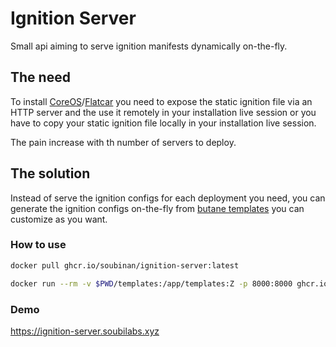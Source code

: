 # Ignition Server

Small api aiming to serve ignition manifests dynamically on-the-fly.

## The need

To install [CoreOS](https://fedoraproject.org/coreos/)/[Flatcar](https://www.flatcar.org/) you need to expose the static ignition file via an HTTP server and the use it remotely in your installation live session or you have to copy your static ignition file locally in your installation live session.

The pain increase with th number of servers to deploy.

## The solution

Instead of serve the ignition configs for each deployment you need, you can generate the ignition configs on-the-fly from [butane templates](https://coreos.github.io/butane/specs/) you can customize as you want.

### How to use

```bash
docker pull ghcr.io/soubinan/ignition-server:latest

docker run --rm -v $PWD/templates:/app/templates:Z -p 8000:8000 ghcr.io/soubinan/ignition-server:latest
```

### Demo

<https://ignition-server.soubilabs.xyz>
